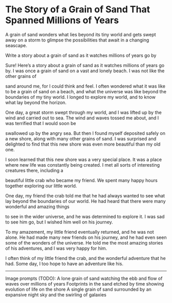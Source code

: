 #  The Story of a Grain of Sand That Spanned Millions of Years 

  A grain of sand wonders what lies beyond its tiny world and gets swept away on a storm to glimpse the possibilities that await in a changing seascape.

 Write a story about a grain of sand as it watches millions of years go by


Sure! Here’s a story about a grain of sand as it watches millions of years go by.
I was once a grain of sand on a vast and lonely beach. I was not like the other grains of 

sand around me, for I could think and feel. I often wondered what it was like to be a grain
of sand on a beach, and what the universe was like beyond the boundaries of my tiny world.
I longed to explore my world, and to know what lay beyond the horizon.

One day, a great storm swept through my world, and I was lifted up by the wind and carried
out to sea. The wind and waves tossed me about, and I was terrified that I would soon be


swallowed up by the angry sea. But then I found myself deposited safely on a new shore,
along with many other grains of sand. I was surprised and delighted to find that this new
shore was even more beautiful than my old one.

I soon learned that this new shore was a very special place. It was a place where new life
was constantly being created. I met all sorts of interesting creatures there, including a


beautiful little crab who became my friend. We spent many happy hours together exploring
our little world.

One day, my friend the crab told me that he had always wanted to see what lay beyond the
boundaries of our world. He had heard that there were many wonderful and amazing things

to see in the wider universe, and he was determined to explore it. I was sad to see him go,
but I wished him well on his journey.

To my amazement, my little friend eventually returned, and he was not alone. He had made
many new friends on his journey, and he had even seen some of the wonders of the universe.
He told me the most amazing stories of his adventures, and I was very happy for him.

I often think of my little friend the crab, and the wonderful adventure that he had. Some
day, I too hope to have an adventure like his.

-----
Image prompts (TODO):
A lone grain of sand watching the ebb and flow of waves over millions of years
Footprints in the sand etched by time showing evolution of life on the shore
A single grain of sand surrounded by an expansive night sky and the swirling of galaxies